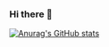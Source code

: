 ### Hi there 👋

[![Anurag's GitHub stats](https://github-readme-stats.vercel.app/api?username=mikhail-frolov)](https://github.com/anuraghazra/github-readme-stats)
